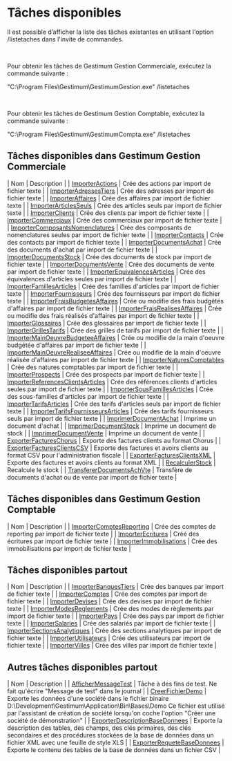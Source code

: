# Tâches disponibles

Il est possible d’afficher la liste des tâches existantes en utilisant l'option /listetaches dans l'invite de commandes.


 


Pour obtenir les tâches de Gestimum Gestion Commerciale, exécutez la commande suivante :


"C:\Program Files\Gestimum\GestimumGestion.exe" /listetaches


 


Pour obtenir les tâches de Gestimum Gestion Comptable, exécutez la commande suivante :


"C:\Program Files\Gestimum\GestimumCompta.exe" /listetaches


## Tâches disponibles dans Gestimum Gestion Commerciale







| Nom | Description |
| [ImporterActions](../4/ImporterActions.md) | Crée des actions par import de fichier texte |
| [ImporterAdressesTiers](../4/ImporterAdressesTiers.md) | Crée des adresses par import de fichier texte |
| [ImporterAffaires](../4/ImporterAffaires.md) | Crée des affaires par import de fichier texte |
| [ImporterArticlesSeuls](../4/ImporterArticlesSeuls.md) | Crée des articles seuls par import de fichier texte |
| [ImporterClients](../4/ImporterClients.md) | Crée des clients par import de fichier texte |
| [ImporterCommerciaux](../4/ImporterCommerciaux.md) | Crée des commerciaux par import de fichier texte |
| [ImporterComposantsNomenclatures](../4/ImporterComposantsNomenclatures.md) | Crée des composants de nomenclatures seules par import de fichier texte |
| [ImporterContacts](../4/ImporterContacts.md) | Crée des contacts par import de fichier texte |
| [ImporterDocumentsAchat](../4/ImporterDocumentsAchat.md) | Crée des documents d'achat par import de fichier texte |
| [ImporterDocumentsStock](../4/ImporterDocumentsStock.md) | Crée des documents de stock par import de fichier texte |
| [ImporterDocumentsVente](../4/ImporterDocumentsVente.md) | Crée des documents de vente par import de fichier texte |
| [ImporterEquivalencesArticles](../4/ImporterEquivalencesArticles.md) | Crée des équivalences d'articles seules par import de fichier texte |
| [ImporterFamillesArticles](../4/ImporterFamillesArticles.md) | Crée des familles d'articles par import de fichier texte |
| [ImporterFournisseurs](../4/ImporterFournisseurs.md) | Crée des fournisseurs par import de fichier texte |
| [ImporterFraisBudgetesAffaires](../4/ImporterFraisBudgetesAffaires.md) | Crée ou modifie des frais budgétés d'affaires par import de fichier texte |
| [ImporterFraisRealisesAffaires](../4/ImporterFraisRealisesAffaires.md) | Crée ou modifie des frais réalisés d'affaires par import de fichier texte |
| [ImporterGlossaires](../4/ImporterGlossaires.md) | Crée des glossaires par import de fichier texte |
| [ImporterGrillesTarifs](../4/ImporterGrillesTarifs.md) | Crée des grilles de tarifs par import de fichier texte |
| [ImporterMainOeuvreBudgeteeAffaires](../4/ImporterMainOeuvreBudgeteeAffaires.md) | Crée ou modifie de la main d'oeuvre budgétée d'affaires par import de fichier texte |
| [ImporterMainOeuvreRealiseeAffaires](../4/ImporterMainOeuvreRealiseeAffaires.md) | Crée ou modifie de la main d'oeuvre réalisée d'affaires par import de fichier texte |
| [ImporterNaturesComptables](../4/ImporterNaturesComptables.md) | Crée des natures comptables par import de fichier texte |
| [ImporterProspects](../4/ImporterProspects.md) | Crée des prospects par import de fichier texte |
| [ImporterReferencesClientsArticles](../4/ImporterReferencesClientsArticles.md) | Crée des références clients d'articles seules par import de fichier texte |
| [ImporterSousFamillesArticles](../4/ImporterSousFamillesArticles.md) | Crée des sous-familles d'articles par import de fichier texte |
| [ImporterTarifsArticles](../4/ImporterTarifsArticles.md) | Crée des tarifs d'articles seuls par import de fichier texte |
| [ImporterTarifsFournisseursArticles](../4/ImporterTarifsFournisseursArticles.md) | Crée des tarifs fournisseurs seuls par import de fichier texte |
| [ImprimerDocumentAchat](../4/ImprimerDocumentAchat.md) | Imprime un document d'achat |
| [ImprimerDocumentStock](../4/ImprimerDocumentStock.md) | Imprime un document de stock |
| [ImprimerDocumentVente](../4/ImprimerDocumentVente.md) | Imprime un document de vente |
| [ExporterFacturesChorus](../4/ExporterFacturesChorus.md) | Exporte des factures clients au format Chorus |
| [ExporterFacturesClientsCSV](../4/ExporterFacturesClientsCSV.md) | Exporte des factures et avoirs clients au format CSV pour l'administration fiscale |
| [ExporterFacturesClientsXML](../4/ExporterFacturesClientsXML.md) | Exporte des factures et avoirs clients au format XML |
| [RecalculerStock](../4/RecalculerStock.md) | Recalcule le stock |
| [TransfererDocumentsAchVte](../4/TransfererDocumentsAchVte.md) | Transfère de documents d'achat ou de vente par import de fichier texte |


## Tâches disponibles dans Gestimum Gestion Comptable







| Nom | Description |
| [ImporterComptesReporting](../4/ImporterComptesReporting.md) | Crée des comptes de reporting par import de fichier texte |
| [ImporterEcritures](../4/ImporterEcritures.md) | Créé des écritures par import de fichier texte |
| [ImporterImmobilisations](../4/ImporterImmobilisations.md) | Crée des immobilisations par import de fichier texte |


## Tâches disponibles partout







| Nom | Description |
| [ImporterBanquesTiers](../4/ImporterBanquesTiers.md) | Crée des banques par import de fichier texte |
| [ImporterComptes](../4/ImporterComptes.md) | Crée des comptes par import de fichier texte |
| [ImporterDevises](../4/ImporterDevises.md) | Crée des devises par import de fichier texte |
| [ImporterModesReglements](../4/ImporterModesReglements.md) | Crée des modes de règlements par import de fichier texte |
| [ImporterPays](../4/ImporterPays.md) | Crée des pays par import de fichier texte |
| [ImporterSalaries](../4/ImporterSalaries.md) | Crée des salariés par import de fichier texte |
| [ImporterSectionsAnalytiques](../4/ImporterSectionsAnalytiques.md) | Crée des sections analytiques par import de fichier texte |
| [ImporterUtilisateurs](../4/ImporterUtilisateurs.md) | Crée des utilisateurs par import de fichier texte |
| [ImporterVilles](../4/ImporterVilles.md) | Crée des villes par import de fichier texte |


## Autres tâches disponibles partout







| Nom | Description |
| [AfficherMessageTest](../4/AfficherMessageTest.md) | Tâche à des fins de test. Ne fait qu'écrire "Message de test" dans le journal |
| [CreerFichierDemo](../4/CreerFichierDemo.md) | Exporte les données d'une société dans le fichier binaire D:\Development\Gestimum\Application\Bin\Bases\Demo
Ce fichier est utilisé par l'assistant de création de société lorsqu'on coche l'option "Créer une société de démonstration" |
| [ExporterDescriptionBaseDonnees](../4/ExporterDescriptionBaseDonnees.md) | Exporte la description des tables, des champs, des clés primaires, des clés secondaires et des procédures stockées de la base de données dans un fichier XML avec une feuille de style XLS |
| [ExporterRequeteBaseDonnees](../4/ExporterRequeteBaseDonnees.md) | Exporte le contenu des tables de la base de données dans un fichier CSV |


